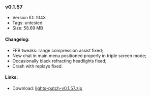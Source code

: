 ### v0.1.57

*   Version ID: 1043
*   Tags: untested
*   Size: 58.69 MB

#### Changelog:

*   FFB tweaks: range compression assist fixed;
*   New chat in main menu positioned properly in triple screen mode;
*   Occasionally black refracting headlights fixed;
*   Crash with replays fixed.

#### Links:

*   Download: [lights-patch-v0.1.57.zip](?get=0.1.57)
